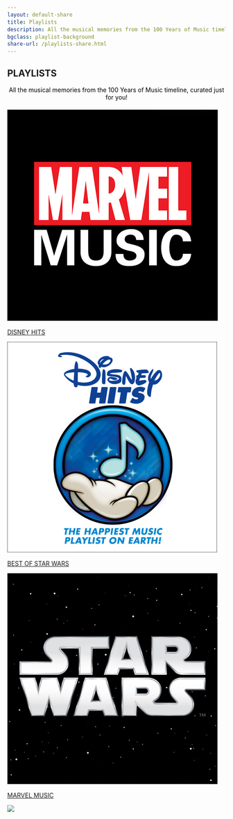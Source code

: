 ```yaml
---
layout: default-share
title: Playlists
description: All the musical memories from the 100 Years of Music timeline, curated just for you!
bgclass: playlist-background
share-url: /playlists-share.html
---
```

<section class="prizes">
    <h1>PLAYLISTS</h1>
    <p style="color:black;text-align:center; margin:0;margin-bottom:20px;">All the musical memories from the 100 Years of Music timeline, curated just for you!</p>
    <div class="prizes-wrapper plist">
        <div class="playlists">
                <a href="http://disneymusic.co/disneyhitsplaylists" target="_blank">
                    <div class="playlist">
                        <div><img src="/assets/images/playlist1.jpg"></div>
                        <p>DISNEY HITS</p>
                    </div>
                </a>
            <a href="https://disneymusic.co/StarWarsBestOf" target="_blank">
                <div class="playlist">
                    <div><img src="/assets/images/playlist3.jpg"></div>
                    <p>BEST OF STAR WARS</p>
                </div>
            </a>
            <a href="https://hollywoodrecs.co/MarvelMusic" target="_blank">
                <div class="playlist">
                    <div><img src="/assets/images/playlist2.jpg"></div>
                    <p>MARVEL MUSIC</p>
                </div>
            </a>
        </div>
    </div>
</section>

<section class="platinum-logo">
    <img src="../assets/images/platinum-logo.png">
</section>